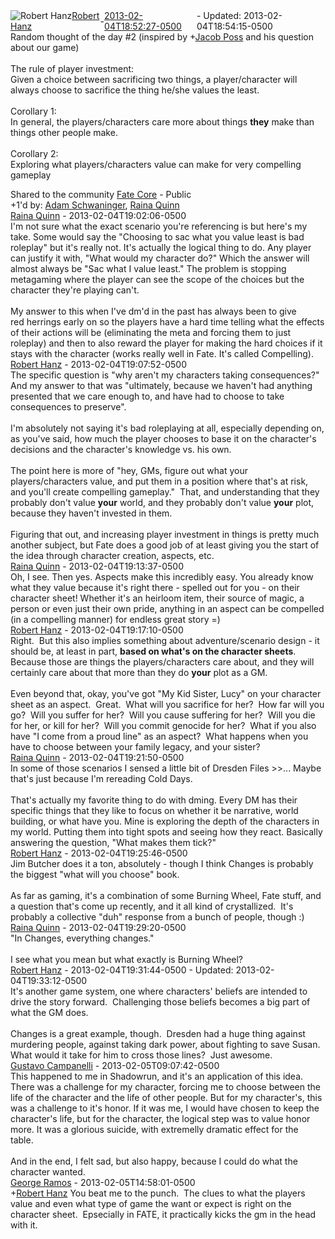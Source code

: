<div style="margin-bottom:1em;"><div style="display:flex; align-items:center"><span itemprop="author" itemscope itemtype="http://schema.org/Person"><img class="author-photo" src="https://lh3.googleusercontent.com/a-/AAuE7mD3yvwFIxBUrNsdiEci6E-MIo7ApWFQqtHt10Ja=s64-c" alt="Robert Hanz" itemprop="image"><a href="https://plus.google.com/+RobertHanz" target="_blank" class="author" itemprop="url"><span itemprop="name">Robert Hanz</span></a></span> - <a target="_blank" href="https://plus.google.com/+RobertHanz/posts/FyqDqs3ULpu"><span itemprop="dateCreated">2013-02-04T18:52:27-0500</span></a><span> - Updated: <span itemprop="dateModified">2013-02-04T18:54:15-0500</span></span></div><div class="main-content"><span itemprop="text">Random thought of the day #2 (inspired by <span class="proflinkWrapper"><span class="proflinkPrefix">+</span><a class="proflink bidi_isolate" href="https://plus.google.com/110682395387731432977" oid="110682395387731432977" >Jacob Poss</a></span> and his question about our game)<br><br>The rule of player investment:<br>Given a choice between sacrificing two things, a player/character will always choose to sacrifice the thing he/she values the least.<br><br>Corollary 1:<br>In general, the players/characters care more about things <b>they</b> make than things other people make.<br><br>Corollary 2:<br>Exploring what players/characters value can make for very compelling gameplay</span></div></div><span itemprop="audience"><div class="visibility">Shared to the community <a href="https://plus.google.com/communities/117231873544673522940">Fate Core</a> - Public</div></span><div class="post-activity"><div class="plus-oners">+1'd by: <a href="https://plus.google.com/+AdamSchwaninger">Adam Schwaninger</a>, <a href="https://plus.google.com/+JamesArthurSitrein">Raina Quinn</a></div></div><meta itemprop="commentCount" content="10"><div class="comments"><div class="comment" itemprop="comment" itemscope itemtype="http://schema.org/Comment"><span itemprop="author" itemscope itemtype="http://schema.org/Person"><a target="_blank" href="https://plus.google.com/+JamesArthurSitrein" class="author" itemprop="url"><span itemprop="name">Raina Quinn</span></a></span><span class="time"> - <span itemprop="dateCreated">2013-02-04T19:02:06-0500</span></span><div class="comment-content" itemprop="text">I&#39;m not sure what the exact scenario you&#39;re referencing is but here&#39;s my take. Some would say the &quot;Choosing to sac what you value least is bad roleplay&quot; but it&#39;s really not. It&#39;s actually the logical thing to do. Any player can justify it with, &quot;What would my character do?&quot; Which the answer will almost always be &quot;Sac what I value least.&quot; The problem is stopping metagaming where the player can see the scope of the choices but the character they&#39;re playing can&#39;t.<br><br>My answer to this when I&#39;ve dm&#39;d in the past has always been to give red herrings early on so the players have a hard time telling what the effects of their actions will be (eliminating the meta and forcing them to just roleplay) and then to also reward the player for making the hard choices if it stays with the character (works really well in Fate. It&#39;s called Compelling).</div></div><div class="comment" itemprop="comment" itemscope itemtype="http://schema.org/Comment"><span itemprop="author" itemscope itemtype="http://schema.org/Person"><a target="_blank" href="https://plus.google.com/+RobertHanz" class="author" itemprop="url"><span itemprop="name">Robert Hanz</span></a></span><span class="time"> - <span itemprop="dateCreated">2013-02-04T19:07:52-0500</span></span><div class="comment-content" itemprop="text">The specific question is &quot;why aren&#39;t my characters taking consequences?&quot;  And my answer to that was &quot;ultimately, because we haven&#39;t had anything presented that we care enough to, and have had to choose to take consequences to preserve&quot;.<br><br>I&#39;m absolutely not saying it&#39;s bad roleplaying at all, especially depending on, as you&#39;ve said, how much the player chooses to base it on the character&#39;s decisions and the character&#39;s knowledge vs. his own.<br><br>The point here is more of &quot;hey, GMs, figure out what your players/characters value, and put them in a position where that&#39;s at risk, and you&#39;ll create compelling gameplay.&quot;  That, and understanding that they probably don&#39;t value <b>your</b> world, and they probably don&#39;t value <b>your</b> plot, because they haven&#39;t invested in them.<br><br>Figuring that out, and increasing player investment in things is pretty much another subject, but Fate does a good job of at least giving you the start of the idea through character creation, aspects, etc.</div></div><div class="comment" itemprop="comment" itemscope itemtype="http://schema.org/Comment"><span itemprop="author" itemscope itemtype="http://schema.org/Person"><a target="_blank" href="https://plus.google.com/+JamesArthurSitrein" class="author" itemprop="url"><span itemprop="name">Raina Quinn</span></a></span><span class="time"> - <span itemprop="dateCreated">2013-02-04T19:13:37-0500</span></span><div class="comment-content" itemprop="text">Oh, I see. Then yes. Aspects make this incredibly easy. You already know what they value because it&#39;s right there - spelled out for you - on their character sheet! Whether it&#39;s an heirloom item, their source of magic, a person or even just their own pride, anything in an aspect can be compelled (in a compelling manner) for endless great story =)</div></div><div class="comment" itemprop="comment" itemscope itemtype="http://schema.org/Comment"><span itemprop="author" itemscope itemtype="http://schema.org/Person"><a target="_blank" href="https://plus.google.com/+RobertHanz" class="author" itemprop="url"><span itemprop="name">Robert Hanz</span></a></span><span class="time"> - <span itemprop="dateCreated">2013-02-04T19:17:10-0500</span></span><div class="comment-content" itemprop="text">Right.  But this also implies something about adventure/scenario design - it should be, at least in part, <b>based on what&#39;s on the character sheets</b>.  Because those are things the players/characters care about, and they will certainly care about that more than they do <b>your</b> plot as a GM.<br><br>Even beyond that, okay, you&#39;ve got &quot;My Kid Sister, Lucy&quot; on your character sheet as an aspect.  Great.  What will you sacrifice for her?  How far will you go?  Will you suffer for her?  Will you cause suffering for her?  Will you die for her, or kill for her?  Will you commit genocide for her?  What if you also have &quot;I come from a proud line&quot; as an aspect?  What happens when you have to choose between your family legacy, and your sister?</div></div><div class="comment" itemprop="comment" itemscope itemtype="http://schema.org/Comment"><span itemprop="author" itemscope itemtype="http://schema.org/Person"><a target="_blank" href="https://plus.google.com/+JamesArthurSitrein" class="author" itemprop="url"><span itemprop="name">Raina Quinn</span></a></span><span class="time"> - <span itemprop="dateCreated">2013-02-04T19:21:50-0500</span></span><div class="comment-content" itemprop="text">In some of those scenarios I sensed a little bit of Dresden Files &gt;&gt;... Maybe that&#39;s just because I&#39;m rereading Cold Days.<br><br>That&#39;s actually my favorite thing to do with dming. Every DM has their specific things that they like to focus on whether it be narrative, world building, or what have you. Mine is exploring the depth of the characters in my world. Putting them into tight spots and seeing how they react. Basically answering the question, &quot;What makes them tick?&quot;</div></div><div class="comment" itemprop="comment" itemscope itemtype="http://schema.org/Comment"><span itemprop="author" itemscope itemtype="http://schema.org/Person"><a target="_blank" href="https://plus.google.com/+RobertHanz" class="author" itemprop="url"><span itemprop="name">Robert Hanz</span></a></span><span class="time"> - <span itemprop="dateCreated">2013-02-04T19:25:46-0500</span></span><div class="comment-content" itemprop="text">Jim Butcher does it a ton, absolutely - though I think Changes is probably the biggest &quot;what will you choose&quot; book.<br><br>As far as gaming, it&#39;s a combination of some Burning Wheel, Fate stuff, and a question that&#39;s come up recently, and it all kind of crystallized.  It&#39;s probably a collective &quot;duh&quot; response from a bunch of people, though :)</div></div><div class="comment" itemprop="comment" itemscope itemtype="http://schema.org/Comment"><span itemprop="author" itemscope itemtype="http://schema.org/Person"><a target="_blank" href="https://plus.google.com/+JamesArthurSitrein" class="author" itemprop="url"><span itemprop="name">Raina Quinn</span></a></span><span class="time"> - <span itemprop="dateCreated">2013-02-04T19:29:20-0500</span></span><div class="comment-content" itemprop="text">&quot;In Changes, everything changes.&quot;<br><br>I see what you mean but what exactly is Burning Wheel?</div></div><div class="comment" itemprop="comment" itemscope itemtype="http://schema.org/Comment"><span itemprop="author" itemscope itemtype="http://schema.org/Person"><a target="_blank" href="https://plus.google.com/+RobertHanz" class="author" itemprop="url"><span itemprop="name">Robert Hanz</span></a></span><span class="time"> - <span itemprop="dateCreated">2013-02-04T19:31:44-0500</span></span><span> - Updated: <span itemprop="dateModified">2013-02-04T19:33:12-0500</span></span><div class="comment-content" itemprop="text">It&#39;s another game system, one where characters&#39; beliefs are intended to drive the story forward.  Challenging those beliefs becomes a big part of what the GM does.<br><br>Changes is a great example, though.  Dresden had a huge thing against murdering people, against taking dark power, about fighting to save Susan.  What would it take for him to cross those lines?  Just awesome.</div></div><div class="comment" itemprop="comment" itemscope itemtype="http://schema.org/Comment"><span itemprop="author" itemscope itemtype="http://schema.org/Person"><a target="_blank" href="https://plus.google.com/104465544466213823298" class="author" itemprop="url"><span itemprop="name">Gustavo Campanelli</span></a></span><span class="time"> - <span itemprop="dateCreated">2013-02-05T09:07:42-0500</span></span><div class="comment-content" itemprop="text">This happened to me in Shadowrun, and it&#39;s an application of this idea. There was a challenge for my character, forcing me to choose between the life of the character and the life of other people. But for my character&#39;s, this was a challenge to it&#39;s honor. If it was me, I would have chosen to keep the character&#39;s life, but for the character, the logical step was to value honor more. It was a glorious suicide, with extremelly dramatic effect for the table. <br><br>And in the end, I felt sad, but also happy, because I could do what the character wanted. </div></div><div class="comment" itemprop="comment" itemscope itemtype="http://schema.org/Comment"><span itemprop="author" itemscope itemtype="http://schema.org/Person"><a target="_blank" href="https://plus.google.com/100408074688393066597" class="author" itemprop="url"><span itemprop="name">George Ramos</span></a></span><span class="time"> - <span itemprop="dateCreated">2013-02-05T14:58:01-0500</span></span><div class="comment-content" itemprop="text"><span class="proflinkWrapper"><span class="proflinkPrefix">+</span><a class="proflink bidi_isolate" href="https://plus.google.com/108546067488075210468" oid="108546067488075210468" >Robert Hanz</a></span> You beat me to the punch.  The clues to what the players value and even what type of game the want or expect is right on the character sheet.  Epsecially in FATE, it practically kicks the gm in the head with it. <br><br>  </div></div></div></body></html>